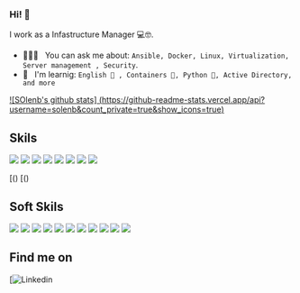 ### Hi! 👋 

I work as a Infastructure Manager 💻🤓.

- 👨🏽‍💻 &nbsp; You can ask me about: `Ansible, Docker, Linux, Virtualization, Server management , Security`.
- 📖 &nbsp; I'm learnig: `English 🏴󠁧󠁢󠁥󠁮󠁧󠁿 , Containers 🐳, Python 🐍, Active Directory, and more` 

[![SOlenb's github stats] (https://github-readme-stats.vercel.app/api?username=solenb&count_private=true&show_icons=true)](https://github.com/solenb)
</br>


## Skils 

[![](https://img.shields.io/badge/Cisco-00bceb?style=for-the-badge&logo=cisco&logoColor=22272E&labelColor=f0f0f0)](https://www.cisco.com/)
[![](https://img.shields.io/badge/Stormshield-007bc9?style=for-the-badge&logo=stormshield&logoColor=22272E&labelColor=f0f0f0)](https://www.stormshield.com/)
[![](https://img.shields.io/badge/Proxmox-e57000?style=for-the-badge&logo=proxmox&logoColor=22272E&labelColor=f0f0f0)](https://proxmox.com)
[![](https://img.shields.io/badge/Archlinux-0f94d2?style=for-the-badge&logo=archlinux&logoColor=22272E&labelColor=f0f0f0)](https://archlinux.org)
[![](https://img.shields.io/badge/Ansible-000000?style=for-the-badge&logo=ansible&logoColor=22272E&labelColor=f0f0f0)](htts://ansible.com)
[![](https://img.shields.io/badge/Github-000000?style=for-the-badge&logo=github&logoColor=22272E&labelColor=f0f0f0)](https://github.com/solenb)
[![](https://img.shields.io/badge/AWS-ec912d?style=for-the-badge&logo=amazon&logoColor=22272E&labelColor=f0f0f0)](https://aws.amazon.com/)
[![](https://img.shields.io/badge/Docker-2496ed?style=for-the-badge&logo=docker&logoColor=22272E&labelColor=f0f0f0)](https://www.docker.com/)




[![]()()
[![]()()
## Soft Skils 
![](https://img.shields.io/badge/Decision%20making-2D333B?style=for-the-badge)
![](https://img.shields.io/badge/Problem%20solving-2D333B?style=for-the-badge)
![](https://img.shields.io/badge/Teamwork-2D333B?style=for-the-badge)
![](https://img.shields.io/badge/Communication%20skills-2D333B?style=for-the-badge)
![](https://img.shields.io/badge/commitment-2D333B?style=for-the-badge)
![](https://img.shields.io/badge/leadership-2D333B?style=for-the-badge)
![](https://img.shields.io/badge/stress%20resistance-2D333B?style=for-the-badge)
![](https://img.shields.io/badge/Emotional%20intelligence-2D333B?style=for-the-badge)
![](https://img.shields.io/badge/creativity-2D333B?style=for-the-badge)
![](https://img.shields.io/badge/Time%20management%20and%20organization-2D333B?style=for-the-badge)
![](https://img.shields.io/badge/People%20skills%20and%20management-2D333B?style=for-the-badge)

## Find me on

[![Linkedin](https://www.linkedin.com/in/solen-bellouati/)


